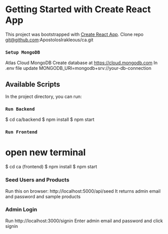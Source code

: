# Getting Started with Create React App

This project was bootstrapped with [Create React App](https://github.com/facebook/create-react-app).
Clone repo
git@github.com:ApostolosIrakleous/ca.git

### `Setup MongoDB`
Atlas Cloud MongoDB
Create database at https://cloud.mongodb.com
In .env file update MONGODB_URI=mongodb+srv://your-db-connection

## Available Scripts

In the project directory, you can run:

### `Run Backend`
$ cd ca/backend
$ npm install
$ npm start

### `Run Frontend`
# open new terminal
$ cd ca (frontend)
$ npm install
$ npm start

### Seed Users and Products
Run this on browser: http://localhost:5000/api/seed
It returns admin email and password and sample products

### Admin Login
Run http://localhost:3000/signin
Enter admin email and password and click signin
